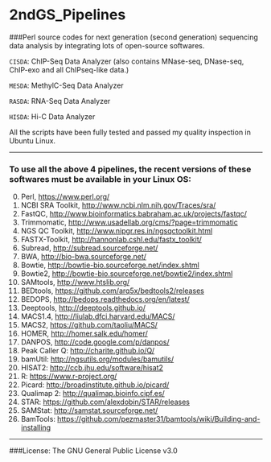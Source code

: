 # 2ndGS_Pipelines                          
###Perl source codes for next generation (second generation) sequencing data analysis by integrating lots of open-source softwares.
                                                             
`CISDA`: ChIP-Seq Data Analyzer (also contains MNase-seq, DNase-seq, ChIP-exo and all ChIPseq-like data.)                                              
                                                                  
`MESDA`: MethylC-Seq Data Analyzer    
                       
`RASDA`: RNA-Seq Data Analyzer  
                                       
`HISDA`: Hi-C  Data Analyzer            
                                                               
                                                               
  All the scripts have been fully tested and passed my quality inspection in Ubuntu Linux.                  
                                               
                                                             
---------------------------------------------------------------------------------------------                                                                     
### To use all the above 4 pipelines, the recent versions of these softwares must be available in your Linux OS: 
0. Perl, https://www.perl.org/                 
1. NCBI SRA Toolkit, http://www.ncbi.nlm.nih.gov/Traces/sra/                                
2. FastQC, http://www.bioinformatics.babraham.ac.uk/projects/fastqc/
3. Trimmomatic, http://www.usadellab.org/cms/?page=trimmomatic                   
4. NGS QC Toolkit, http://www.nipgr.res.in/ngsqctoolkit.html              
5. FASTX-Toolkit, http://hannonlab.cshl.edu/fastx_toolkit/                  
6. Subread, http://subread.sourceforge.net/               
7. BWA, http://bio-bwa.sourceforge.net/          
8. Bowtie, http://bowtie-bio.sourceforge.net/index.shtml       
9. Bowtie2, http://bowtie-bio.sourceforge.net/bowtie2/index.shtml              
10. SAMtools, http://www.htslib.org/            
11. BEDtools, https://github.com/arq5x/bedtools2/releases                                
12. BEDOPS, http://bedops.readthedocs.org/en/latest/                
13. Deeptools, http://deeptools.github.io/                     
14. MACS1.4, http://liulab.dfci.harvard.edu/MACS/         
15. MACS2, https://github.com/taoliu/MACS/                
16. HOMER, http://homer.salk.edu/homer/                
17. DANPOS, http://code.google.com/p/danpos/      
18. Peak Caller Q: http://charite.github.io/Q/                           
19. bamUtil:  http://ngsutils.org/modules/bamutils/        
20. HISAT2: http://ccb.jhu.edu/software/hisat2
21. R: https://www.r-project.org/
22. Picard: http://broadinstitute.github.io/picard/                                
23. Qualimap 2: http://qualimap.bioinfo.cipf.es/
24. STAR: https://github.com/alexdobin/STAR/releases                                                                      
25. SAMStat: http://samstat.sourceforge.net/                                                          
26. BamTools: https://github.com/pezmaster31/bamtools/wiki/Building-and-installing                        

                                                                                           
                                                                                                        
---------------------------------------------------------------------------------
###License: The GNU General Public License v3.0                    
                                                                         
